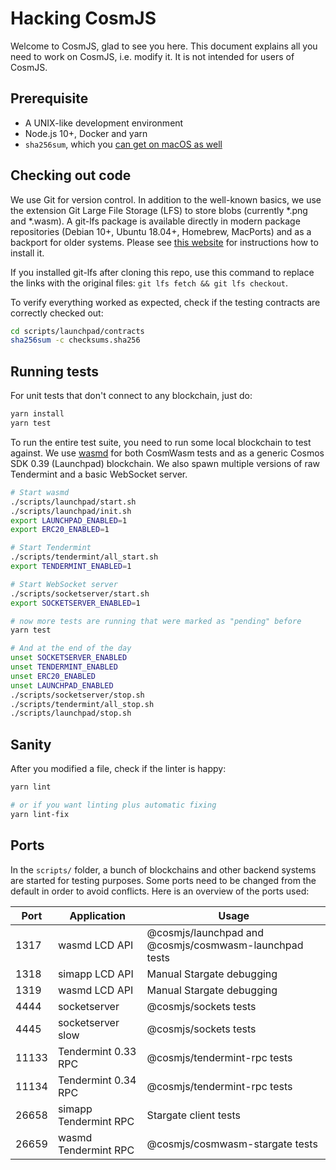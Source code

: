 # Hacking CosmJS

Welcome to CosmJS, glad to see you here. This document explains all you need to
work on CosmJS, i.e. modify it. It is not intended for users of CosmJS.

## Prerequisite

- A UNIX-like development environment
- Node.js 10+, Docker and yarn
- `sha256sum`, which you
  [can get on macOS as well](https://unix.stackexchange.com/questions/426837/no-sha256sum-in-macos)

## Checking out code

We use Git for version control. In addition to the well-known basics, we use the
extension Git Large File Storage (LFS) to store blobs (currently \*.png and
\*.wasm). A git-lfs package is available directly in modern package repositories
(Debian 10+, Ubuntu 18.04+, Homebrew, MacPorts) and as a backport for older
systems. Please see [this website](https://git-lfs.github.com/) for instructions
how to install it.

If you installed git-lfs after cloning this repo, use this command to replace
the links with the original files: `git lfs fetch && git lfs checkout`.

To verify everything worked as expected, check if the testing contracts are
correctly checked out:

```sh
cd scripts/launchpad/contracts
sha256sum -c checksums.sha256
```

## Running tests

For unit tests that don't connect to any blockchain, just do:

```sh
yarn install
yarn test
```

To run the entire test suite, you need to run some local blockchain to test
against. We use [wasmd](https://github.com/CosmWasm/wasmd) for both CosmWasm
tests and as a generic Cosmos SDK 0.39 (Launchpad) blockchain. We also spawn
multiple versions of raw Tendermint and a basic WebSocket server.

```sh
# Start wasmd
./scripts/launchpad/start.sh
./scripts/launchpad/init.sh
export LAUNCHPAD_ENABLED=1
export ERC20_ENABLED=1

# Start Tendermint
./scripts/tendermint/all_start.sh
export TENDERMINT_ENABLED=1

# Start WebSocket server
./scripts/socketserver/start.sh
export SOCKETSERVER_ENABLED=1

# now more tests are running that were marked as "pending" before
yarn test

# And at the end of the day
unset SOCKETSERVER_ENABLED
unset TENDERMINT_ENABLED
unset ERC20_ENABLED
unset LAUNCHPAD_ENABLED
./scripts/socketserver/stop.sh
./scripts/tendermint/all_stop.sh
./scripts/launchpad/stop.sh
```

## Sanity

After you modified a file, check if the linter is happy:

```sh
yarn lint

# or if you want linting plus automatic fixing
yarn lint-fix
```

## Ports

In the `scripts/` folder, a bunch of blockchains and other backend systems are
started for testing purposes. Some ports need to be changed from the default in
order to avoid conflicts. Here is an overview of the ports used:

| Port  | Application           | Usage                                                  |
| ----- | --------------------- | ------------------------------------------------------ |
| 1317  | wasmd LCD API         | @cosmjs/launchpad and @cosmjs/cosmwasm-launchpad tests |
| 1318  | simapp LCD API        | Manual Stargate debugging                              |
| 1319  | wasmd LCD API         | Manual Stargate debugging                              |
| 4444  | socketserver          | @cosmjs/sockets tests                                  |
| 4445  | socketserver slow     | @cosmjs/sockets tests                                  |
| 11133 | Tendermint 0.33 RPC   | @cosmjs/tendermint-rpc tests                           |
| 11134 | Tendermint 0.34 RPC   | @cosmjs/tendermint-rpc tests                           |
| 26658 | simapp Tendermint RPC | Stargate client tests                                  |
| 26659 | wasmd Tendermint RPC  | @cosmjs/cosmwasm-stargate tests                        |
